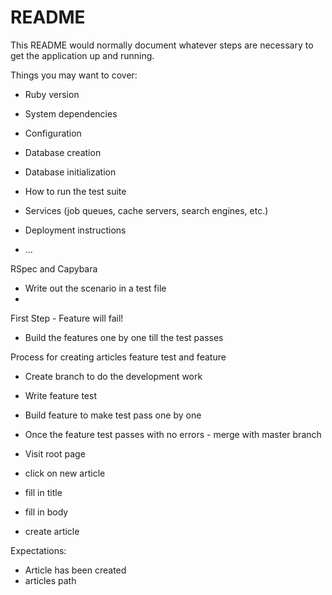 # README

This README would normally document whatever steps are necessary to get the
application up and running.

Things you may want to cover:

* Ruby version

* System dependencies

* Configuration

* Database creation

* Database initialization

* How to run the test suite

* Services (job queues, cache servers, search engines, etc.)

* Deployment instructions

* ...


RSpec and Capybara

- Write out the scenario in a test file
-

First Step - Feature will fail!

- Build the features one by one till the test passes


Process for creating articles feature test and feature

- Create branch to do the development work
- Write feature test
- Build feature to make test pass one by one
- Once the feature test passes with no errors - merge with master branch

- Visit root page
- click on new article
- fill in title
- fill in body
- create article

Expectations:
- Article has been created
- articles path